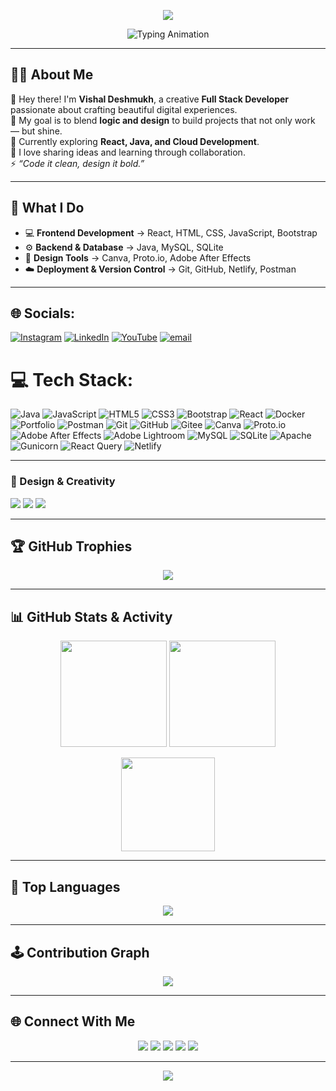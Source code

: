 <!-- 🌟 VISHAL DESHMUKH - Auto-Theme Elegant GitHub Profile 🌟 --> 

<!-- 🌟 Stylish Animated Header -->
<p align="center">
  <img src="https://capsule-render.vercel.app/api?type=wave&height=180&section=header&text=💫%20V I S H A L ✨ D E S H M U K H💫&fontSize=50&fontColor=FFFFFF&animation=twinkling&color=0:89F7FE,100:E0C3FC&fontAlignY=40"/>
</p>

<div align="center">
  <img src="https://readme-typing-svg.demolab.com?font=Fira+Code&duration=2500&pause=600&color=FFFFFF&center=true&vCenter=true&width=600&lines=💻+Full+Stack+Developer;🌱+Tech+Explorer;🎨+Creative+Designer" alt="Typing Animation" />
</div>

---

## 👨‍💻 About Me  
💫 Hey there! I'm **Vishal Deshmukh**, a creative **Full Stack Developer** passionate about crafting beautiful digital experiences.  
🎯 My goal is to blend **logic and design** to build projects that not only work — but shine.  
🌱 Currently exploring **React, Java, and Cloud Development**.  
💬 I love sharing ideas and learning through collaboration.  
⚡ *“Code it clean, design it bold.”*  

---

## 💼 What I Do  
- 💻 **Frontend Development** → React, HTML, CSS, JavaScript, Bootstrap  
- ⚙️ **Backend & Database** → Java, MySQL, SQLite  
- 🎨 **Design Tools** → Canva, Proto.io, Adobe After Effects  
- ☁️ **Deployment & Version Control** → Git, GitHub, Netlify, Postman  

---
## 🌐 Socials:
[![Instagram](https://img.shields.io/badge/Instagram-%23E4405F.svg?logo=Instagram&logoColor=white)](https://instagram.com/https://www.instagram.com/vishak_deshmukh_18?igsh=YmQ1cHEwNmtoYTEx) [![LinkedIn](https://img.shields.io/badge/LinkedIn-%230077B5.svg?logo=linkedin&logoColor=white)](https://linkedin.com/in/vishal-deshmukh79) [![YouTube](https://img.shields.io/badge/YouTube-%23FF0000.svg?logo=YouTube&logoColor=white)](https://youtube.com/@https://youtube.com/@englishbyvishal_1?si=ylCcUIWrdAaSFv_l) [![email](https://img.shields.io/badge/Email-D14836?logo=gmail&logoColor=white)](mailto:vishaldeshmukh7972@gmail.com) 

# 💻 Tech Stack:
![Java](https://img.shields.io/badge/java-%23ED8B00.svg?style=for-the-badge&logo=openjdk&logoColor=white) ![JavaScript](https://img.shields.io/badge/javascript-%23323330.svg?style=for-the-badge&logo=javascript&logoColor=%23F7DF1E) ![HTML5](https://img.shields.io/badge/html5-%23E34F26.svg?style=for-the-badge&logo=html5&logoColor=white) ![CSS3](https://img.shields.io/badge/css3-%231572B6.svg?style=for-the-badge&logo=css3&logoColor=white) ![Bootstrap](https://img.shields.io/badge/bootstrap-%238511FA.svg?style=for-the-badge&logo=bootstrap&logoColor=white) ![React](https://img.shields.io/badge/react-%2320232a.svg?style=for-the-badge&logo=react&logoColor=%2361DAFB) ![Docker](https://img.shields.io/badge/docker-%230db7ed.svg?style=for-the-badge&logo=docker&logoColor=white) ![Portfolio](https://img.shields.io/badge/Portfolio-%23000000.svg?style=for-the-badge&logo=firefox&logoColor=#FF7139) ![Postman](https://img.shields.io/badge/Postman-FF6C37?style=for-the-badge&logo=postman&logoColor=white) ![Git](https://img.shields.io/badge/git-%23F05033.svg?style=for-the-badge&logo=git&logoColor=white) ![GitHub](https://img.shields.io/badge/github-%23121011.svg?style=for-the-badge&logo=github&logoColor=white) ![Gitee](https://img.shields.io/badge/Gitee-C71D23?style=for-the-badge&logo=gitee&logoColor=white) ![Canva](https://img.shields.io/badge/Canva-%2300C4CC.svg?style=for-the-badge&logo=Canva&logoColor=white) ![Proto.io](https://img.shields.io/badge/Proto.io-161637?style=for-the-badge&logo=proto.io&logoColor=00e5ff) ![Adobe After Effects](https://img.shields.io/badge/Adobe%20After%20Effects-9999FF.svg?style=for-the-badge&logo=Adobe%20After%20Effects&logoColor=white) ![Adobe Lightroom](https://img.shields.io/badge/Adobe%20Lightroom-31A8FF.svg?style=for-the-badge&logo=Adobe%20Lightroom&logoColor=white) ![MySQL](https://img.shields.io/badge/mysql-4479A1.svg?style=for-the-badge&logo=mysql&logoColor=white) ![SQLite](https://img.shields.io/badge/sqlite-%2307405e.svg?style=for-the-badge&logo=sqlite&logoColor=white) ![Apache](https://img.shields.io/badge/apache-%23D42029.svg?style=for-the-badge&logo=apache&logoColor=white) ![Gunicorn](https://img.shields.io/badge/gunicorn-%298729.svg?style=for-the-badge&logo=gunicorn&logoColor=white) ![React Query](https://img.shields.io/badge/-React%20Query-FF4154?style=for-the-badge&logo=react%20query&logoColor=white) ![Netlify](https://img.shields.io/badge/netlify-%23000000.svg?style=for-the-badge&logo=netlify&logoColor=#00C7B7)

---

### 🎨 Design & Creativity  
<a href="#"><img src="https://img.shields.io/badge/Canva-00C4CC?style=for-the-badge&logo=canva&logoColor=white"/></a>
<a href="#"><img src="https://img.shields.io/badge/Adobe%20After%20Effects-9999FF?style=for-the-badge&logo=Adobe%20After%20Effects&logoColor=white"/></a>
<a href="#"><img src="https://img.shields.io/badge/Proto.io-161637?style=for-the-badge&logo=proto.io&logoColor=00E5FF"/></a>

</div>

---

## 🏆 GitHub Trophies  
<p align="center">
  <img src="https://github-profile-trophy.vercel.app/?username=vishaldeshmukh34&theme=tokyonight&no-frame=true&no-bg=true&margin-w=10&margin-h=10"/>
</p>

---

## 📊 GitHub Stats & Activity
<p align="center">
  <img src="https://github-readme-stats.vercel.app/api?username=vishaldeshmukh34&theme=merko&hide_border=false&include_all_commits=true&count_private=true" height="170px"/>
  <img src="https://github-readme-streak-stats.herokuapp.com/?user=vishaldeshmukh34&theme=merko&hide_border=false" height="170px"/>
</p>

<p align="center">
  <img src="https://github-readme-stats.vercel.app/api/top-langs/?username=vishaldeshmukh34&theme=merko&hide_border=false&layout=compact" height="150px"/>
</p>

---

## 🌈 Top Languages  
<p align="center">
  <img src="https://github-readme-stats.vercel.app/api/top-langs/?username=vishaldeshmukh34&layout=compact&theme=tokyonight&title_color=66A6FF&text_color=333333&bg_color=00000000"/>
</p>

---

## 🕹️ Contribution Graph  
<p align="center">
  <img src="https://github-readme-activity-graph.vercel.app/graph?username=vishaldeshmukh34&theme=react-dark&bg_color=0D1117&color=00FFB3&line=7B2FF7&point=00FFB3&area=true&hide_border=true"/>
</p>


---

## 🌐 Connect With Me  
<p align="center">
  <a href="https://www.linkedin.com/in/vishaldeshmukh34/"><img src="https://img.shields.io/badge/LinkedIn-66A6FF?style=for-the-badge&logo=linkedin&logoColor=white"/></a>
  <a href="mailto:vishaldeshmukh.work@gmail.com"><img src="https://img.shields.io/badge/Email-89F7FE?style=for-the-badge&logo=gmail&logoColor=black"/></a>
  <a href="https://github.com/vishaldeshmukh34"><img src="https://img.shields.io/badge/GitHub-2B3137?style=for-the-badge&logo=github&logoColor=white"/></a>
  <a href="https://www.instagram.com/vishak_deshmukh_18"><img src="https://img.shields.io/badge/Instagram-FE66A6?style=for-the-badge&logo=instagram&logoColor=white"/></a>
  <a href="https://youtube.com/@englishbyvishal_1"><img src="https://img.shields.io/badge/YouTube-FF0000?style=for-the-badge&logo=youtube&logoColor=white"/></a>
</p>

---

<p align="center">
  <img src="https://capsule-render.vercel.app/api?type=waving&color=0:66A6FF,100:89F7FE&height=150&section=footer&animation=fadeIn"/>
</p>

